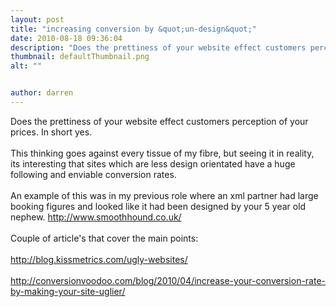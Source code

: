 ```yaml
---
layout: post
title: "increasing conversion by &quot;un-design&quot;"
date: 2010-08-18 09:36:04
description: "Does the prettiness of your website effect customers perception of your prices. In short yes.This thinking goes against every tissue of my fibre, but seeing it in reality, its interesting that sites which are less design orientated have a huge&#8230;"
thumbnail: defaultThumbnail.png
alt: ""


author: darren
---
```


Does the prettiness of your website effect customers perception of your prices. In short yes.<br /><br />This thinking goes against every tissue of my fibre, but seeing it in reality, its interesting that sites which are less design orientated have a huge following and enviable conversion rates.<br /><br />An example of this was in my previous role where an xml partner had large booking figures and looked like it had been designed by your 5 year old nephew. http://www.smoothhound.co.uk/<br /><br />Couple of article's that cover the main points:<br /><br />http://blog.kissmetrics.com/ugly-websites/<br /><br />http://conversionvoodoo.com/blog/2010/04/increase-your-conversion-rate-by-making-your-site-uglier/<br />

